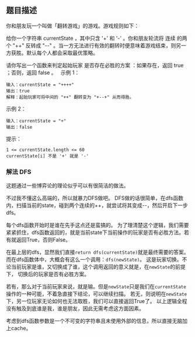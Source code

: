 ## 题目描述
你和朋友玩一个叫做「翻转游戏」的游戏。游戏规则如下：

给你一个字符串 currentState ，其中只含 '+' 和 '-' 。你和朋友轮流将 连续 的两个 "++" 反转成 "--" 。当一方无法进行有效的翻转时便意味着游戏结束，则另一方获胜。默认每个人都会采取最优策略。

请你写出一个函数来判定起始玩家 是否存在必胜的方案 ：如果存在，返回 true ；否则，返回 false 。
 
示例 1：
```
输入：currentState = "++++"
输出：true
解释：起始玩家可将中间的 "++" 翻转变为 "+--+" 从而得胜。
```
示例 2：
```
输入：currentState = "+"
输出：false
```

提示：
```
1 <= currentState.length <= 60
currentState[i] 不是 '+' 就是 '-'
```

### 解法 DFS
这题通过一些博弈论的理论似乎可以有很简洁的做法。

不过我不懂这么高端的，所以就暴力DFS做吧。
DFS做的话很简单，在dfs函数内，扫描当前的state，碰到两个连续的++，就尝试将其变成--，然后开启下一步dfs。

每个dfs函数开始时是谁在先手这点还是蛮搞的。
为了理清楚这个逻辑，我们需要紧紧抓住，dfs函数返回的，就是当前state下当前操作的玩家是否有必胜方法。若有就返回True，否则False。

在最上层的dfs，显然我们直接`return dfs(currentState)`就是最终需要的答案。
而在dfs函数体中，大概会有这么一个调用：`dfs(newState)`。
这是玩家切换。不论当前玩家是谁，又切换成了谁，这个调用返回的意义就是，在`newState`的前提下，
切换后的玩家是否有必胜方案。

若有，那么对于当前玩家来说，就是输。但是`newState`只是我们在`currentState`操作的一种可能，不着急直接下结论，可以继续扫描。
若无，则说明在`newState`下，另一位玩家无论如何也无法取胜，我们可以直接返回True了。
以上逻辑全程没有触及到底谁是我，谁是朋友，因此无需考虑这方面因素。

考虑到dfs函数参数是一个不可变的字符串且未使用外部的信息，所以直接无脑加上cache。